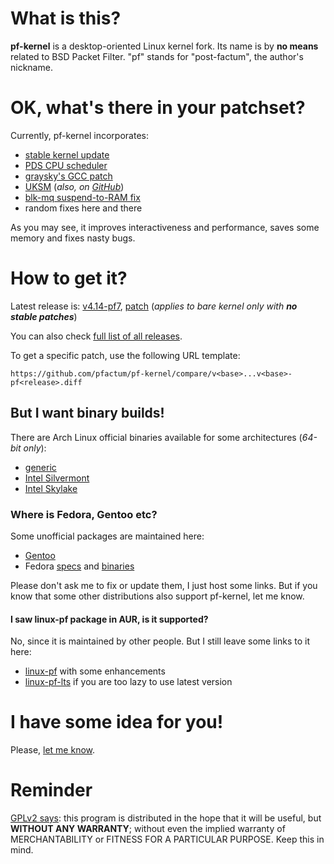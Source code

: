 # What is this?

**pf-kernel** is a desktop-oriented Linux kernel fork. Its name is by **no means** related to BSD Packet Filter. "pf" stands for "post-factum", the author's nickname.

# OK, what's there in your patchset?

Currently, pf-kernel incorporates:

* [stable kernel update](https://git.kernel.org/cgit/linux/kernel/git/stable/linux-stable.git/)
* [PDS CPU scheduler](https://cchalpha.blogspot.com/)
* [graysky's GCC patch](https://github.com/graysky2/kernel_gcc_patch)
* [UKSM](http://kerneldedup.org/en/projects/uksm/) (_also, on [GitHub](https://github.com/dolohow/uksm)_)
* [blk-mq suspend-to-RAM fix](https://marc.info/?l=linux-block&m=151025341204254&w=2)
* random fixes here and there

As you may see, it improves interactiveness and performance, saves some memory and fixes nasty bugs.

# How to get it?

Latest release is: [v4.14-pf7](https://github.com/pfactum/pf-kernel/releases/latest), [patch](https://github.com/pfactum/pf-kernel/compare/v4.14...v4.14-pf7.diff) (_applies to bare kernel only with **no stable patches**_)

You can also check [full list of all releases](https://github.com/pfactum/pf-kernel/releases).

To get a specific patch, use the following URL template:

```
https://github.com/pfactum/pf-kernel/compare/v<base>...v<base>-pf<release>.diff
```

## But I want binary builds!

There are Arch Linux official binaries available for some architectures (_64-bit only_):

* [generic](https://build.opensuse.org/package/show/home:post-factum/linux-pf-generic)
* [Intel Silvermont](https://build.opensuse.org/package/show/home:post-factum/linux-pf-silvermont)
* [Intel Skylake](https://build.opensuse.org/package/show/home:post-factum/linux-pf-skylake)

### Where is Fedora, Gentoo etc?

Some unofficial packages are maintained here:

* [Gentoo](http://packages.gentoo.org/package/sys-kernel/pf-sources)
* Fedora [specs](https://github.com/Hubbitus/kernel) and [binaries](http://rpm.hubbitus.info/)

Please don't ask me to fix or update them, I just host some links. But if you know that some other distributions also support pf-kernel, let me know.

#### I saw linux-pf package in AUR, is it supported?

No, since it is maintained by other people. But I still leave some links to it here:

* [linux-pf](https://aur.archlinux.org/packages/linux-pf) with some enhancements
* [linux-pf-lts](https://aur.archlinux.org/packages/linux-pf-lts) if you are too lazy to use latest version

# I have some idea for you!

Please, [let me know](mailto:oleksandr@natalenko.name).

# Reminder

[GPLv2 says](https://www.gnu.org/licenses/gpl-2.0.html): this program is distributed in the hope that it will be useful, but **WITHOUT ANY WARRANTY**; without even the implied warranty of MERCHANTABILITY or FITNESS FOR A PARTICULAR PURPOSE. Keep this in mind.

